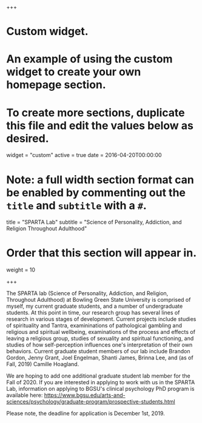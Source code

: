+++
# Custom widget.
# An example of using the custom widget to create your own homepage section.
# To create more sections, duplicate this file and edit the values below as desired.
widget = "custom"
active = true
date = 2016-04-20T00:00:00

# Note: a full width section format can be enabled by commenting out the `title` and `subtitle` with a `#`.
title = "SPARTA Lab"
subtitle = "Science of Personality, Addiction, and Religion Throughout Adulthood"

# Order that this section will appear in.
weight = 10

+++

The SPARTA lab (Science of Personality, Addiction, and Religion, Throughout Adulthood) at Bowling Green State University is comprised of myself, my current graduate students, and a number of undergraduate students. At this point in time, our research group has several lines of research in various stages of development. Current projects include studies of spirituality and Tantra, examininations of pathological gambling and religious and spiritual wellbeing, examinations of the process and effects of leaving a religious group, studies of sexuality and spiritual functioning, and studies of how self-perception influences one's interpretation of their own behaviors.  Current graduate student members of our lab include Brandon Gordon, Jenny Grant, Joel Engelman, Shanti James, Brinna Lee, and (as of Fall, 2019) Camille Hoagland.

We are hoping to add one additional graduate student lab member for the Fall of 2020. If you are interested in applying to work with us in the SPARTA Lab, information on applying to BGSU's clinical psychology PhD program is available here: https://www.bgsu.edu/arts-and-sciences/psychology/graduate-program/prospective-students.html

Please note, the deadline for application is December 1st, 2019.
